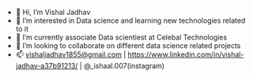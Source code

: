 - 👋 Hi, I’m Vishal Jadhav
- 👀 I’m interested in Data science and learning new technologies related to it
- 🌱 I’m currently associate Data scientiest at Celebal Technologies
- 💞️ I’m looking to collaborate on different data science related projects 
- 📫 vishaljadhav1855@gmail.com | https://www.linkedin.com/in/vishal-jadhav-a37b91213/ | @_ishaal.007(instagram)

<!---
VISHAL1855/VISHAL1855 is a ✨ special ✨ repository because its `README.md` (this file) appears on your GitHub profile.
You can click the Preview link to take a look at your changes.
--->

